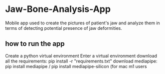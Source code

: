 # Jaw-Bone-Analysis-App

Mobile app used to create the pictures of patient's jaw and analyze them in terms of detecting potential presence of jaw deformities.

## how to run the app

Create a python virtual environment
Enter a virtual environment
download all the requirements: pip install -r "requirements.txt"
download mediapipe: pip install mediapipe / pip install mediapipe-silicon (for mac m1 users
